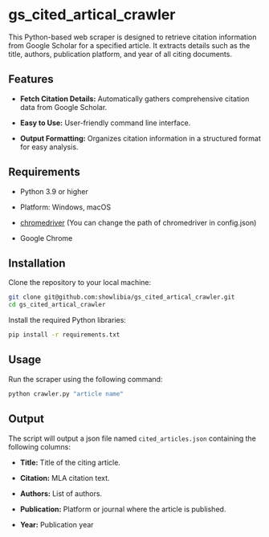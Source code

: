 # gs_cited_artical_crawler

This Python-based web scraper is designed to retrieve citation information from Google Scholar for a specified article. It extracts details such as the title, authors, publication platform, and year of all citing documents.

## Features

- **Fetch Citation Details:** Automatically gathers comprehensive citation data from Google Scholar.

- **Easy to Use:** User-friendly command line interface.

- **Output Formatting:** Organizes citation information in a structured format for easy analysis.

## Requirements

- Python 3.9 or higher

- Platform: Windows, macOS

- [chromedriver](https://googlechromelabs.github.io/chrome-for-testing/)  (You can change the path of chromedriver in config.json)

- Google Chrome

## Installation

Clone the repository to your local machine:

```bash
git clone git@github.com:showlibia/gs_cited_artical_crawler.git
cd gs_cited_artical_crawler
```

Install the required Python libraries:

```bash
pip install -r requirements.txt
```

## Usage

Run the scraper using the following command:

```bash
python crawler.py "article name"
```

## Output

The script will output a json file named `cited_articles.json` containing the following columns:

- **Title:** Title of the citing article.


- **Citation:** MLA citation text.


- **Authors:** List of authors.

- **Publication:** Platform or journal where the article is published.

- **Year:** Publication year